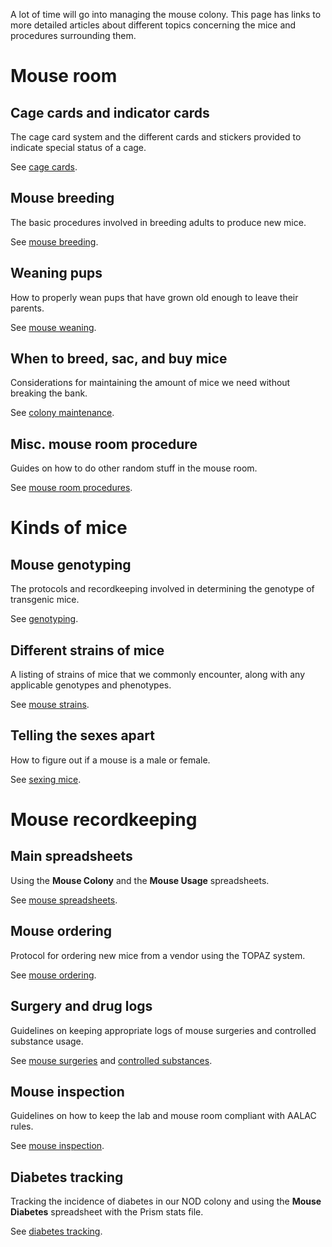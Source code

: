 <!-- TITLE: Mouse Management Index -->

A lot of time will go into managing the mouse colony. This page has links to more detailed articles about different topics concerning the mice and procedures surrounding them.
# Mouse room
## Cage cards and indicator cards
The cage card system and the different cards and stickers provided to indicate special status of a cage.

See [cage cards](/mouses/cage-cards).
## Mouse breeding
The basic procedures involved in breeding adults to produce new mice.

See [mouse breeding](/mouses/mouse-breeding).

## Weaning pups
How to properly wean pups that have grown old enough to leave their parents.

See [mouse weaning](/mouses/mouse-weaning).
## When to breed, sac, and buy mice
Considerations for maintaining the amount of mice we need without breaking the bank.

See [colony maintenance](/mouses/colony-maintenance).

## Misc. mouse room procedure
Guides on how to do other random stuff in the mouse room.

See [mouse room procedures](/mouses/room-procedures).
# Kinds of mice
## Mouse genotyping
The protocols and recordkeeping involved in determining the genotype of transgenic mice.

See [genotyping](/mouses/genotyping).
## Different strains of mice
A listing of strains of mice that we commonly encounter, along with any applicable genotypes and phenotypes.

See [mouse strains](/mouses/mouse-strains).
## Telling the sexes apart
How to figure out if a mouse is a male or female.

See [sexing mice](/mouses/sexing).
# Mouse recordkeeping
## Main spreadsheets
Using the **Mouse Colony** and the **Mouse Usage** spreadsheets.

See [mouse spreadsheets](/mouses/spreadsheets).

## Mouse ordering
Protocol for ordering new mice from a vendor using the TOPAZ system.

See [mouse ordering](/mouses/mouse-ordering).

## Surgery and drug logs
Guidelines on keeping appropriate logs of mouse surgeries and controlled substance usage.

See [mouse surgeries](/mouses/surgeries) and [controlled substances](/controlled-substances).

## Mouse inspection
Guidelines on how to keep the lab and mouse room compliant with AALAC rules.

See [mouse inspection](/mouses/inspection).

## Diabetes tracking
Tracking the incidence of diabetes in our NOD colony and using the **Mouse Diabetes** spreadsheet with the Prism stats file.

See [diabetes tracking](/mouses/diabetes).

